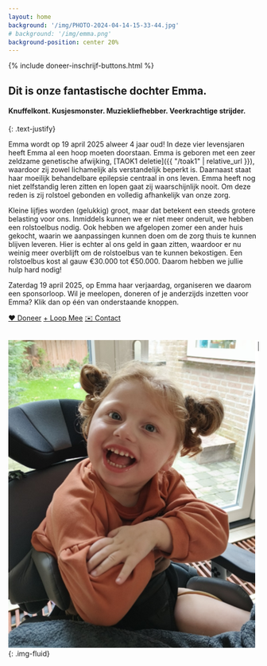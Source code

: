 ```yaml
---
layout: home
background: '/img/PHOTO-2024-04-14-15-33-44.jpg'
# background: '/img/emma.png'
background-position: center 20%
---
```


{% include doneer-inschrijf-buttons.html %}

## Dit is onze fantastische dochter Emma.
#### Knuffelkont. Kusjesmonster. Muziekliefhebber. Veerkrachtige strijder.
{: .text-justify}

Emma wordt op 19 april 2025 alweer 4 jaar oud! In deze vier levensjaren heeft Emma al een hoop moeten doorstaan. Emma is geboren met een zeer zeldzame genetische afwijking, 
[TAOK1 deletie]({{ "/toak1" | relative_url }}), waardoor zij zowel lichamelijk als verstandelijk beperkt is. Daarnaast staat haar moeilijk behandelbare epilepsie centraal in ons leven. Emma heeft nog niet zelfstandig leren zitten en lopen gaat zij waarschijnlijk nooit. Om deze reden is zij rolstoel gebonden  en volledig afhankelijk van onze zorg.

Kleine lijfjes worden (gelukkig) groot, maar dat betekent een steeds grotere belasting voor ons. Inmiddels kunnen we er niet meer onderuit, we hebben een rolstoelbus nodig. Ook hebben we afgelopen zomer een ander huis gekocht, waarin we aanpassingen kunnen doen om de zorg thuis te kunnen blijven leveren. Hier is echter al ons geld in gaan zitten, waardoor er nu weinig meer overblijft om de rolstoelbus van te kunnen bekostigen. Een rolstoelbus kost al gauw €30.000 tot €50.000. Daarom hebben we jullie hulp hard nodig!

Zaterdag 19 april 2025, op Emma haar verjaardag, organiseren we daarom een sponsorloop. Wil je meelopen, doneren of je anderzijds inzetten voor Emma? Klik dan op één van onderstaande knoppen.

<div class="row text-center justify-content-between" style="margin-bottom: 30px">
    <!-- Heart symbol (&#10084;) with text modifier (&#65038;) -->
    <a class="btn-xl btn-danger col-3" href="{{ site.doneerurl }}">&#10084;&#65038; Doneer</a>
    <a class="btn-xl btn-primary col-3" href="{{ site.inschrijfurl }}">+ Loop Mee</a>
    <a class="btn-xl btn-primary col-3" href="{{ site.contacturl }}">✉️ Contact</a>
</div>


![Emma](/img/emma.png){: .img-fluid}

